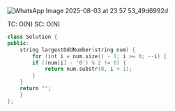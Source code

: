 ![WhatsApp Image 2025-08-03 at 23 57 53_49d6992d](https://github.com/user-attachments/assets/64e8be0d-1eb1-4cbb-a81e-0263625577ff)


TC: O(N) SC: O(N)

```cpp
class Solution {
public:
    string largestOddNumber(string num) {
        for (int i = num.size() - 1; i >= 0; --i) {
        if ((num[i] - '0') % 2 != 0) {
            return num.substr(0, i + 1);
        }
    }
    return "";
    }
};
